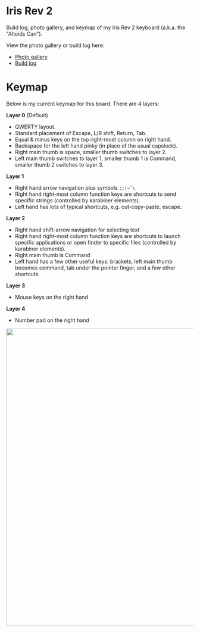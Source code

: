 # Iris Rev 2

Build log, photo gallery, and keymap of my Iris Rev 2 keyboard (a.k.a. the "Altoids Can").

View the photo gallery or build log here:

- [Photo gallery](https://github.com/jhelvy/iris/tree/master/photo_gallery)
- [Build log](https://github.com/jhelvy/iris/tree/master/build_log)

# Keymap

Below is my current keymap for this board. There are 4 layers:

**Layer 0** (Default)

- QWERTY layout.
- Standard placement of Escape, L/R shift, Return, Tab.
- Equal & minus keys on the top right-most column on right hand.
- Backspace for the left hand pinky (in place of the usual capslock).
- Right main thumb is space, smaller thumb switches to layer 2.
- Left main thumb switches to layer 1, smaller thumb 1 is Command, smaller thumb 2 switches to layer 3.

**Layer 1**

- Right hand arrow navigation plus symbols `` :;|~`\ ``
- Right hand right-most column function keys are shortcuts to send specific strings (controlled by karabiner elements).
- Left hand has lots of typical shortcuts, e.g. cut-copy-paste, escape.

**Layer 2**

- Right hand shift-arrow navigation for selecting text
- Right hand right-most column function keys are shortcuts to launch specific applications or open finder to specific files (controlled by karabiner elements).
- Right main thumb is Command
- Left hand has a few other useful keys: brackets, left main thumb becomes command, tab under the pointer finger, and a few other shortcuts.

**Layer 3**

- Mouse keys on the right hand

**Layer 4**

- Number pad on the right hand

<img src="https://github.com/jhelvy/iris/raw/master/keymap/keebio_iris_rev2_jhelvy.png" width="800">
